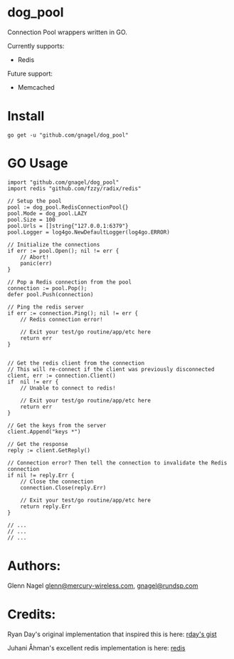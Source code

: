 dog_pool
========

Connection Pool wrappers written in GO.

Currently supports:
- Redis

Future support:
- Memcached



Install
=======

	go get -u "github.com/gnagel/dog_pool"


GO Usage
========

	import "github.com/gnagel/dog_pool"
	import redis "github.com/fzzy/radix/redis"

	// Setup the pool
	pool := dog_pool.RedisConnectionPool{}
	pool.Mode = dog_pool.LAZY
	pool.Size = 100
	pool.Urls = []string{"127.0.0.1:6379"}
	pool.Logger = log4go.NewDefaultLogger(log4go.ERROR)
	
	// Initialize the connections
	if err := pool.Open(); nil != err {
		// Abort!
		panic(err)
	}
	
	// Pop a Redis connection from the pool
	connection := pool.Pop();
	defer pool.Push(connection)
	
	// Ping the redis server
	if err := connection.Ping(); nil != err {
		// Redis connection error!
	
		// Exit your test/go routine/app/etc here
		return err
	}
	
	
	// Get the redis client from the connection
	// This will re-connect if the client was previously disconnected
	client, err := connection.Client()
	if  nil != err {
		// Unable to connect to redis!
	
		// Exit your test/go routine/app/etc here
		return err
	}
	
	// Get the keys from the server
	client.Append("keys *")
	
	// Get the response
	reply := client.GetReply()
	
	// Connection error? Then tell the connection to invalidate the Redis connection
	if nil != reply.Err {
		// Close the connection
		connection.Close(reply.Err)
	
		// Exit your test/go routine/app/etc here
		return reply.Err
	}
	
	// ...
	// ...
	// ...
	


Authors:
========

Glenn Nagel <glenn@mercury-wireless.com>, <gnagel@rundsp.com>


Credits:
========

Ryan Day's original implementation that inspired this is here: [rday's gist](https://gist.github.com/rday/3504674)

Juhani Åhman's excellent redis implementation is here: [redis](https://github.com/fzzy/radix)

